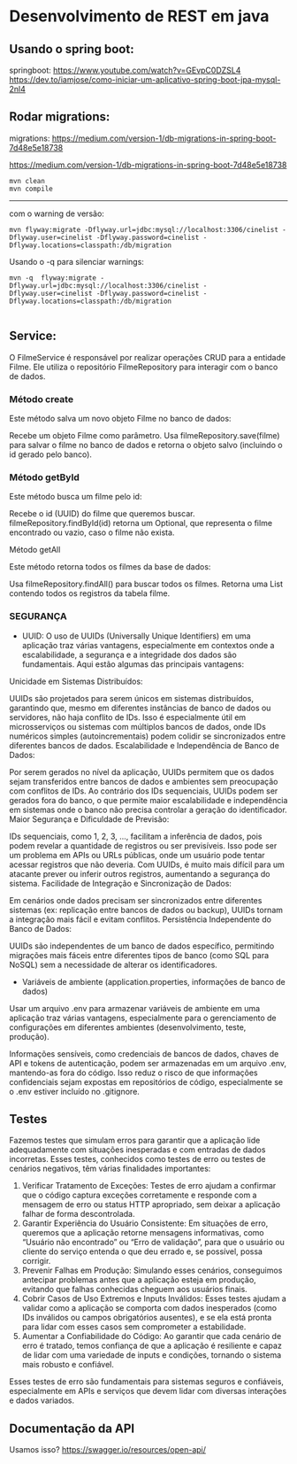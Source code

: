 # Desenvolvimento de REST em java

## Usando o spring boot:

springboot: https://www.youtube.com/watch?v=GEvpC0DZSL4
https://dev.to/iamjose/como-iniciar-um-aplicativo-spring-boot-jpa-mysql-2nl4

## Rodar migrations:

migrations: https://medium.com/version-1/db-migrations-in-spring-boot-7d48e5e18738

https://medium.com/version-1/db-migrations-in-spring-boot-7d48e5e18738


```
mvn clean
mvn compile
```

---
com o warning de versão:
```
mvn flyway:migrate -Dflyway.url=jdbc:mysql://localhost:3306/cinelist -Dflyway.user=cinelist -Dflyway.password=cinelist -Dflyway.locations=classpath:/db/migration

```

Usando o -q para silenciar warnings:
```
mvn -q  flyway:migrate -Dflyway.url=jdbc:mysql://localhost:3306/cinelist -Dflyway.user=cinelist -Dflyway.password=cinelist -Dflyway.locations=classpath:/db/migration


```

## Service:

O FilmeService é responsável por realizar operações CRUD para a entidade Filme. Ele utiliza o repositório FilmeRepository para interagir com o banco de dados.


### Método create
Este método salva um novo objeto Filme no banco de dados:

Recebe um objeto Filme como parâmetro.
Usa filmeRepository.save(filme) para salvar o filme no banco de dados e retorna o objeto salvo (incluindo o id gerado pelo banco).


### Método getById

Este método busca um filme pelo id:

Recebe o id (UUID) do filme que queremos buscar.
filmeRepository.findById(id) retorna um Optional<Filme>, que representa o filme encontrado ou vazio, caso o filme não exista.


Método getAll

Este método retorna todos os filmes da base de dados:

Usa filmeRepository.findAll() para buscar todos os filmes.
Retorna uma List<Filme> contendo todos os registros da tabela filme.


### SEGURANÇA


- UUID:
  O uso de UUIDs (Universally Unique Identifiers) em uma aplicação traz várias vantagens, especialmente em contextos onde a escalabilidade, a segurança e a integridade dos dados são fundamentais. Aqui estão algumas das principais vantagens:

Unicidade em Sistemas Distribuídos:

UUIDs são projetados para serem únicos em sistemas distribuídos, garantindo que, mesmo em diferentes instâncias de banco de dados ou servidores, não haja conflito de IDs.
Isso é especialmente útil em microsserviços ou sistemas com múltiplos bancos de dados, onde IDs numéricos simples (autoincrementais) podem colidir se sincronizados entre diferentes bancos de dados.
Escalabilidade e Independência de Banco de Dados:

Por serem gerados no nível da aplicação, UUIDs permitem que os dados sejam transferidos entre bancos de dados e ambientes sem preocupação com conflitos de IDs.
Ao contrário dos IDs sequenciais, UUIDs podem ser gerados fora do banco, o que permite maior escalabilidade e independência em sistemas onde o banco não precisa controlar a geração do identificador.
Maior Segurança e Dificuldade de Previsão:

IDs sequenciais, como 1, 2, 3, ..., facilitam a inferência de dados, pois podem revelar a quantidade de registros ou ser previsíveis. Isso pode ser um problema em APIs ou URLs públicas, onde um usuário pode tentar acessar registros que não deveria.
Com UUIDs, é muito mais difícil para um atacante prever ou inferir outros registros, aumentando a segurança do sistema.
Facilidade de Integração e Sincronização de Dados:

Em cenários onde dados precisam ser sincronizados entre diferentes sistemas (ex: replicação entre bancos de dados ou backup), UUIDs tornam a integração mais fácil e evitam conflitos.
Persistência Independente do Banco de Dados:

UUIDs são independentes de um banco de dados específico, permitindo migrações mais fáceis entre diferentes tipos de banco (como SQL para NoSQL) sem a necessidade de alterar os identificadores.

- Variáveis de ambiente (application.properties, informações de banco de dados)

Usar um arquivo .env para armazenar variáveis de ambiente em uma aplicação traz várias vantagens, especialmente para o gerenciamento de configurações em diferentes ambientes (desenvolvimento, teste, produção).

Informações sensíveis, como credenciais de bancos de dados, chaves de API e tokens de autenticação, podem ser armazenadas em um arquivo .env, mantendo-as fora do código. Isso reduz o risco de que informações confidenciais sejam expostas em repositórios de código, especialmente se o .env estiver incluído no .gitignore.



## Testes

Fazemos testes que simulam erros para garantir que a aplicação lide adequadamente com situações inesperadas e com entradas de dados incorretas. Esses testes, conhecidos como testes de erro ou testes de cenários negativos, têm várias finalidades importantes:
1.	Verificar Tratamento de Exceções: Testes de erro ajudam a confirmar que o código captura exceções corretamente e responde com a mensagem de erro ou status HTTP apropriado, sem deixar a aplicação falhar de forma descontrolada.
2.	Garantir Experiência do Usuário Consistente: Em situações de erro, queremos que a aplicação retorne mensagens informativas, como “Usuário não encontrado” ou “Erro de validação”, para que o usuário ou cliente do serviço entenda o que deu errado e, se possível, possa corrigir.
3.	Prevenir Falhas em Produção: Simulando esses cenários, conseguimos antecipar problemas antes que a aplicação esteja em produção, evitando que falhas conhecidas cheguem aos usuários finais.
4.	Cobrir Casos de Uso Extremos e Inputs Inválidos: Esses testes ajudam a validar como a aplicação se comporta com dados inesperados (como IDs inválidos ou campos obrigatórios ausentes), e se ela está pronta para lidar com esses casos sem comprometer a estabilidade.
5.	Aumentar a Confiabilidade do Código: Ao garantir que cada cenário de erro é tratado, temos confiança de que a aplicação é resiliente e capaz de lidar com uma variedade de inputs e condições, tornando o sistema mais robusto e confiável.

Esses testes de erro são fundamentais para sistemas seguros e confiáveis, especialmente em APIs e serviços que devem lidar com diversas interações e dados variados.


## Documentação da API


Usamos isso?
https://swagger.io/resources/open-api/


